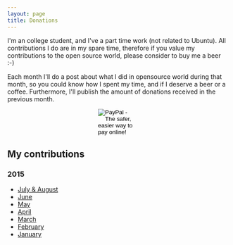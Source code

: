 ```yaml
---
layout: page
title: Donations
---
```


I'm an college student, and I've a part time work (not related to Ubuntu). All
contributions I do are in my spare time, therefore if you value my contributions
to the open source world, please consider to buy me a beer :-)

Each month I'll do a post about what I did in opensource world during that
month, so you could know how I spent my time, and if I deserve a beer or a
coffee. Furthermore, I'll publish the amount of donations received in the
previous month.

<form action="https://www.paypal.com/cgi-bin/webscr" method="post" target="_top" style="margin: 0 auto; width: 92px">
<input type="hidden" name="cmd" value="_s-xclick">
<input type="hidden" name="hosted_button_id" value="5E39N8EMZBCA2">
<input type="image" src="https://www.paypalobjects.com/en_US/i/btn/btn_donate_LG.gif" border="0" name="submit" alt="PayPal - The safer, easier way to pay online!">
<img alt="" border="0" src="https://www.paypalobjects.com/it_IT/i/scr/pixel.gif" width="1" height="1">
</form>

## My contributions

### 2015

- [July & August][aug15]
- [June][jun15]
- [May][may15]
- [April][apr15]
- [March][mar15]
- [February][feb15]
- [January][jan15]


[jan15]: https://rpadovani.com/my-contributions-jan-15/
[feb15]: https://rpadovani.com/my-contributions-feb-15/
[mar15]: https://rpadovani.com/my-contributions-mar-15/
[apr15]: https://rpadovani.com/my-contributions-apr-15/
[may15]: https://rpadovani.com/my-contributions-may-15/
[jun15]: https://rpadovani.com/my-contributions-jun-15/
[aug15]: https://rpadovani.com/my-contributions-aug-15/

